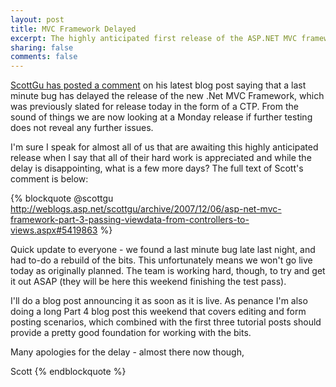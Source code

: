 ```yaml
--- 
layout: post
title: MVC Framework Delayed
excerpt: The highly anticipated first release of the ASP.NET MVC framework has been delayed.
sharing: false
comments: false
---
```


[ScottGu has posted a comment](http://weblogs.asp.net/scottgu/archive/2007/12/06/asp-net-mvc-framework-part-3-passing-viewdata-from-controllers-to-views.aspx#5419863) on his latest blog post saying that a last minute bug has delayed the release of the new .Net MVC Framework, which was previously slated for release today in the form of a CTP. From the sound of things we are now looking at a Monday release if further testing does not reveal any further issues. 

I'm sure I speak for almost all of us that are awaiting this highly anticipated release when I say that all of their hard work is appreciated and while the delay is disappointing, what is a few more days? The full text of Scott's comment is below: 

{% blockquote @scottgu http://weblogs.asp.net/scottgu/archive/2007/12/06/asp-net-mvc-framework-part-3-passing-viewdata-from-controllers-to-views.aspx#5419863 %}

Quick update to everyone - we found a last minute bug late last night, and had to-do a rebuild of the bits. This unfortunately means we won't go live today as originally planned. The team is working hard, though, to try and get it out ASAP (they will be here this weekend finishing the test pass).

I'll do a blog post announcing it as soon as it is live. As penance I'm also doing a long Part 4 blog post this weekend that covers editing and form posting scenarios, which combined with the first three tutorial posts should provide a pretty good foundation for working with the bits.

Many apologies for the delay - almost there now though,

Scott
{% endblockquote %}